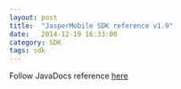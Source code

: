 ```yaml
---
layout: post
title:  "JasperMobile SDK reference v1.9"
date:   2014-12-19 16:33:00
category: SDK
tags: sdk
---
```

Follow JavaDocs reference <a href="/sdk-v1.9"> here</a>
